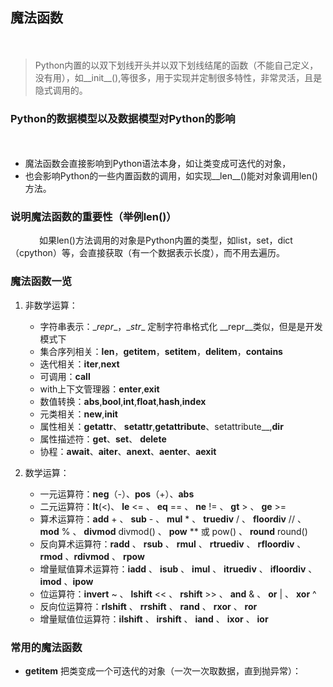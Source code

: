 ## 魔法函数
　　
> Python内置的以双下划线开头并以双下划线结尾的函数（不能自己定义，没有用），如__init__(),等很多，用于实现并定制很多特性，非常灵活，且是隐式调用的。

### Python的数据模型以及数据模型对Python的影响
　　
  * 魔法函数会直接影响到Python语法本身，如让类变成可迭代的对象，
  * 也会影响Python的一些内置函数的调用，如实现__len__()能对对象调用len()方法。

### 说明魔法函数的重要性（举例len()）
　　　
  如果len()方法调用的对象是Python内置的类型，如list，set，dict（cpython）等，会直接获取（有一个数据表示长度），而不用去遍历。

### 魔法函数一览

 1. 非数学运算：
 
    * 字符串表示：\__repr__，\__str__ 定制字符串格式化 \__repr__类似，但是是开发模式下
    * 集合序列相关：__len__，__getitem__，__setitem__，__delitem__，__contains__
    * 迭代相关：__iter__,__next__
    * 可调用：__call__
    * with上下文管理器：__enter__,__exit__
    * 数值转换：__abs__,__bool__,__int__,__float__,__hash__,__index__
    * 元类相关：__new__,__init__
    * 属性相关：__getattr__、 __setattr__,__getattribute__、setattribute__,__dir__
    * 属性描述符：__get__、__set__、 __delete__
    * 协程：__await__、__aiter__、__anext__、__aenter__、__aexit__
    
 2. 数学运算：
    *  一元运算符：__neg__（-）、__pos__（+）、__abs__ 
    *  二元运算符：__lt__(<)、 __le__ <= 、 __eq__ == 、 __ne__ != 、 __gt__ > 、 __ge__ >=
    *  算术运算符：__add__ + 、 __sub__ - 、 __mul__ * 、 __truediv__ / 、 __floordiv__ // 、 __mod__ % 、 __divmod__ divmod() 、 __pow__ ** 或 pow() 、 __round__ round()
    *  反向算术运算符：__radd__ 、 __rsub__ 、 __rmul__ 、 __rtruediv__ 、 __rfloordiv__ 、 __rmod__ 、__rdivmod__ 、 __rpow__
    *  增量赋值算术运算符：__iadd__ 、 __isub__ 、 __imul__ 、 __itruediv__ 、 __ifloordiv__ 、 __imod__ 、__ipow__
    *  位运算符：__invert__ ~ 、 __lshift__ << 、 __rshift__ >> 、 __and__ & 、 __or__ | 、 __xor__ ^
    *  反向位运算符：__rlshift__ 、 __rrshift__ 、 __rand__ 、 __rxor__ 、 __ror__
    *  增量赋值位运算符：__ilshift__ 、 __irshift__ 、 __iand__ 、 __ixor__ 、 __ior__

### 常用的魔法函数

* __getitem__ 把类变成一个可迭代的对象（一次一次取数据，直到抛异常）：

```python

```


